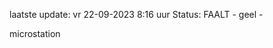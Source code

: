 laatste update: 
vr 22-09-2023  8:16   uur 
Status: FAALT - geel - 
<div class="service Y">microstation</div>